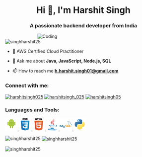 <h1 align="center">Hi 👋, I'm Harshit Singh</h1>
<h3 align="center">A passionate backend developer from India</h3>
<img align="right" alt="Coding" width="400" src="https://cdn.dribbble.com/users/1162077/screenshots/3848914/programmer.gif">


<p align="left"> <img src="https://komarev.com/ghpvc/?username=singhharshit25&label=Profile%20views&color=0e75b6&style=flat" alt="singhharshit25" /> </p>

- 🌱 AWS Certified Cloud Practitioner 

- 💬 Ask me about **Java, JavaScript, Node.js, SQL**

- 📫 How to reach me **h.harshit.singh01@gmail.com**

<h3 align="left">Connect with me:</h3>
<p align="left">
<a href="https://linkedin.com/in/harshitsingh025" target="blank"><img align="center" src="https://raw.githubusercontent.com/rahuldkjain/github-profile-readme-generator/master/src/images/icons/Social/linked-in-alt.svg" alt="harshitsingh025" height="30" width="40" /></a>
<a href="https://instagram.com/harshitsingh_025" target="blank"><img align="center" src="https://raw.githubusercontent.com/rahuldkjain/github-profile-readme-generator/master/src/images/icons/Social/instagram.svg" alt="harshitsingh_025" height="30" width="40" /></a>
<a href="https://www.codechef.com/users/harshitsingh05" target="blank"><img align="center" src="https://cdn.jsdelivr.net/npm/simple-icons@3.1.0/icons/codechef.svg" alt="harshitsingh05" height="30" width="40" /></a>
</p>

<h3 align="left">Languages and Tools:</h3>
<p align="left"> <a href="https://developer.android.com" target="_blank" rel="noreferrer"> <img src="https://raw.githubusercontent.com/devicons/devicon/master/icons/android/android-original-wordmark.svg" alt="android" width="40" height="40"/> </a> <a href="https://www.w3schools.com/css/" target="_blank" rel="noreferrer"> <img src="https://raw.githubusercontent.com/devicons/devicon/master/icons/css3/css3-original-wordmark.svg" alt="css3" width="40" height="40"/> </a> <a href="https://www.w3.org/html/" target="_blank" rel="noreferrer"> <img src="https://raw.githubusercontent.com/devicons/devicon/master/icons/html5/html5-original-wordmark.svg" alt="html5" width="40" height="40"/> </a> <a href="https://www.java.com" target="_blank" rel="noreferrer"> <img src="https://raw.githubusercontent.com/devicons/devicon/master/icons/java/java-original.svg" alt="java" width="40" height="40"/> </a> <a href="https://www.mysql.com/" target="_blank" rel="noreferrer"> <img src="https://raw.githubusercontent.com/devicons/devicon/master/icons/mysql/mysql-original-wordmark.svg" alt="mysql" width="40" height="40"/> </a> <a href="https://www.python.org" target="_blank" rel="noreferrer"> <img src="https://raw.githubusercontent.com/devicons/devicon/master/icons/python/python-original.svg" alt="python" width="40" height="40"/> </a> </p>

<p><img align="left" src="https://github-readme-stats.vercel.app/api/top-langs?username=singhharshit25&show_icons=true&locale=en&layout=compact" alt="singhharshit25" /></p>

<p>&nbsp;<img align="center" src="https://github-readme-stats.vercel.app/api?username=singhharshit25&show_icons=true&locale=en" alt="singhharshit25" /></p>

<p><img align="center" src="https://github-readme-streak-stats.herokuapp.com/?user=singhharshit25&" alt="singhharshit25" /></p>
